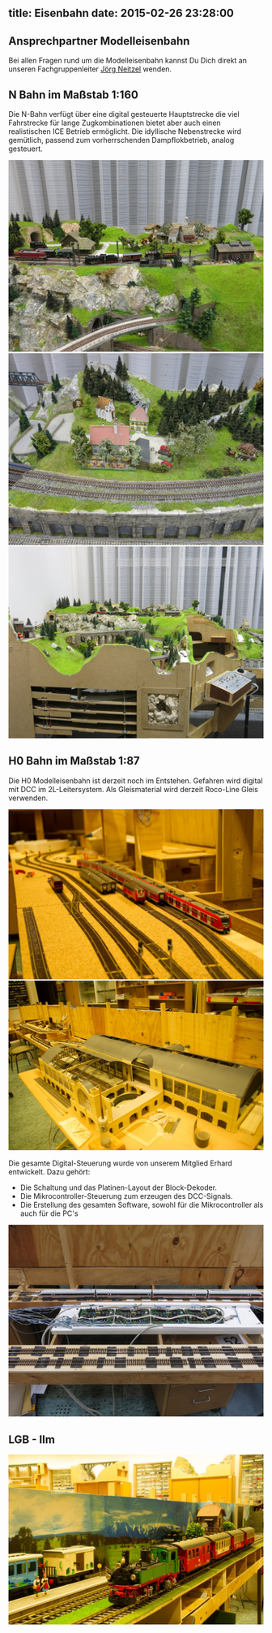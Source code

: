 title: Eisenbahn
date: 2015-02-26 23:28:00
---
## Ansprechpartner Modelleisenbahn
Bei allen Fragen rund um die Modelleisenbahn kannst Du Dich direkt an unseren Fachgruppenleiter [J&ouml;rg Neitzel](mailto:jn.muenchen@arcor.de) wenden.

## N Bahn im Ma&szlig;stab 1:160
Die N-Bahn verfügt über eine digital gesteuerte Hauptstrecke die viel Fahrstrecke für lange Zugkombinationen bietet aber auch einen realistischen ICE Betrieb ermöglicht. Die idyllische Nebenstrecke wird gemütlich, passend zum vorherrschenden Dampflokbetrieb, analog gesteuert.

<img src="N-Bahn_0001.jpg" />
<img src="N-Bahn_0002.jpg" />
<img src="N-Bahn_0003.jpg" />

## H0 Bahn im Ma&szlig;stab 1:87

Die H0 Modelleisenbahn ist derzeit noch im Entstehen. Gefahren wird
digital mit DCC im 2L-Leitersystem. Als Gleismaterial wird derzeit 
Roco-Line Gleis verwenden.

<img src="H0_Bhf.jpg" />
<img src="Dammtor.jpg" />

Die gesamte Digital-Steuerung wurde von unserem Mitglied Erhard
entwickelt. Dazu geh&ouml;rt:

* Die Schaltung und das Platinen-Layout der Block-Dekoder.
* Die Mikrocontroller-Steuerung zum erzeugen des DCC-Signals.
* Die Erstellung des gesamten Software, sowohl f&uuml;r die
  Mikrocontroller als auch f&uuml;r die PC's
  
<img src="Blockdecoder.jpg" />


## LGB - IIm
<img src="LGB.jpg" />

